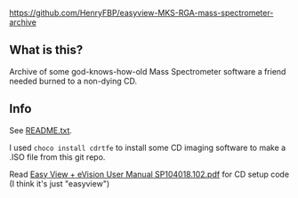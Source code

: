 https://github.com/HenryFBP/easyview-MKS-RGA-mass-spectrometer-archive

## What is this?

Archive of some god-knows-how-old Mass Spectrometer software a friend needed burned to a non-dying CD.

## Info

See [README.txt](/README.txt).

I used `choco install cdrtfe` to install some CD imaging software to make a .ISO file from this git repo.

Read [Easy View + eVision User Manual SP104018.102.pdf](Easy%20View%20+%20eVision%20User%20Manual%20SP104018.102.pdf)  for CD setup code (I think it's just "easyview")
